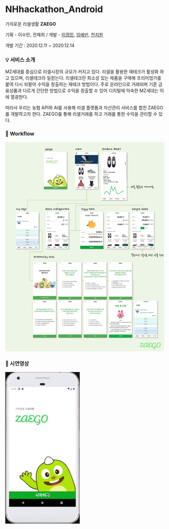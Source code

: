 # NHhackathon_Android
가치로운 리셀생활  **ZAEGO**

기획 - 이수민, 전채희 / 개발 - [이정민](https://github.com/Lee-JeongMin), [임예빈](https://github.com/Yeabin-Lim), [전지원](https://github.com/jw070698)

개발 기간 : 2020.12.11 ~ 2020.12.14



### 💡 서비스 소개

MZ세대를 중심으로 리셀시장의 규모가 커지고 있다. 리셀을 활용한 재테크가 활성화 하고 있으며, 리셀테크라 일컫는다. 리셀테크란 희소성 있는 제품을 구매해 프리미엄가를 붙여 다시 되팔아 수익을 창출하는 재테크 방법이다. 주로 온라인으로 거래되며 기존 금융상품과 다르게 간단한 방법으로 수익을 창출할 수 있어 디지털에 익숙한 MZ세대는 이에 열광한다.

따라서 우리는 농협 API와 AI를 사용해 리셀 플랫폼과 자산관리 서비스를 합친 ZAEGO를 개발하고자 한다. ZAEGO를 통해 리셀거래를 하고 거래를 통한 수익을 관리할 수 있다. 



### 📱 Workflow

![workflow](img/workflow-1608530380375.jpg)



### 🎥 시연영상

<img src="img/nh_video.gif" alt="nh_video" style="zoom: 100%;" />


